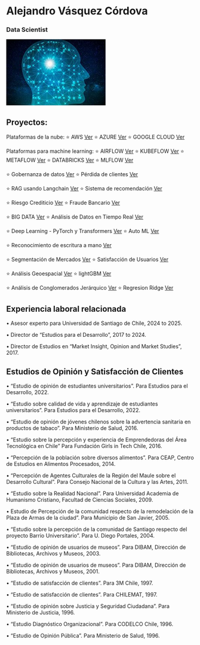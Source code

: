 # Alejandro Vásquez Córdova 
### Data Scientist

![imagen](docs/assets/images/brain_small.jpg)

## Proyectos:

Plataformas de la nube:
⭐️  AWS                                                 [Ver](https://alejandrosvc.github.io/AWS--End_to_End_Machine_Learning/)
⭐️  AZURE                                               [Ver](https://alejandrosvc.github.io/AZURE--End_to_End_Machine_Learning/)
⭐️  GOOGLE CLOUD                                        [Ver](https://alejandrosvc.github.io/GOOGLE_CLOUD--End_to_End_Machine_Learning/)

Plataformas para machine learning:
⭐️  AIRFLOW                                             [Ver](https://alejandrosvc.github.io/Airflow/)
⭐️  KUBEFLOW                                            [Ver](https://alejandrosvc.github.io/KUBEFLOW--End_to_End_Machine_Learning_en_AWS/)
⭐️  METAFLOW                                            [Ver](https://alejandrosvc.github.io/METAFLOW----End_to_End_Machine_Learning_en_AWS/)
⭐️  DATABRICKS                                          [Ver](https://alejandrosvc.github.io/Databricks--End_to_End_Machine_Learning/)
⭐️  MLFLOW                                              [Ver](https://alejandrosvc.github.io/MLFLOW--End_to_End_Machine_Learning_en_AWS/)

⭐️  Gobernanza de datos                                 [Ver](https://alejandrosvc.github.io/Gobernanza_de_Datos/)
⭐️  Pérdida de clientes                                 [Ver](https://alejandrosvc.github.io/perdida_de_clientes/)

⭐️  RAG usando Langchain                                [Ver](https://alejandrosvc.github.io/RAG_en_Databricks_usando_Langchain/)
⭐️  Sistema de recomendación                            [Ver](https://alejandrosvc.github.io/Sistema_de_Recomendacion/)

⭐️  Riesgo Crediticio                                   [Ver](https://alejandrosvc.github.io/Analisis_de_Riesgo_Crediticio/)
⭐️  Fraude Bancario                                     [Ver](https://alejandrosvc.github.io/Deteccion_de_Fraude_Bancario--Machine_Learning/)

⭐️  BIG DATA                                            [Ver](https://alejandrosvc.github.io/Bigdata_PySpark/)
⭐️  Análisis de Datos en Tiempo Real                    [Ver](https://alejandrosvc.github.io/Analisis_de_Datos_en_Tiempo_Real/)

⭐️  Deep Learning - PyTorch y Transformers  [Ver](https://alejandrosvc.github.io/DeepLearning--Analisis_de_Sentimiento_usando_PyTorch_y_Transformers/)
⭐️  Auto ML                                             [Ver](https://alejandrosvc.github.io/AutoML/)

⭐️  Reconocimiento de escritura a mano                  [Ver](https://alejandrosvc.github.io/Reconocimiento_de_Escritura_a_Mano/)

⭐️  Segmentación de Mercados                            [Ver](https://alejandrosvc.github.io/Segmentacion_de_Mercados---K-means_clustering/)
⭐️  Satisfacción de Usuarios                            [Ver](https://alejandrosvc.github.io/Satisfaccion_de_Usuarios--Machine_Learning/)

⭐️  Análisis Geoespacial                                [Ver](https://alejandrosvc.github.io/Analisis_Geoespacial/)
⭐️  lightGBM                                            [Ver](https://alejandrosvc.github.io/Satisfaccion_de_Usuarios--lightGBM/)

⭐️  Análisis de Conglomerados Jerárquico                [Ver](https://alejandrosvc.github.io/Analisis_de_Conglomerados_Jerarquico/)
⭐️  Regresion Ridge                                     [Ver](https://alejandrosvc.github.io/Analisis_Predictivo--Regresion_Ridge/)

## Experiencia laboral relacionada

•  Asesor experto para Universidad de Santiago de Chile, 2024 to 2025.

•  Director de “Estudios para el Desarrollo”, 2017 to 2024.

•  Director de Estudios en “Market Insight, Opinion and Market Studies”, 2017.

## Estudios de Opinión y Satisfacción de Clientes

•  “Estudio de opinión de estudiantes universitarios”.
    Para Estudios para el Desarrollo, 2022.

•  “Estudio sobre calidad de vida y aprendizaje de estudiantes universitarios”.
    Para Estudios para el Desarrollo, 2022.

•  “Estudio de opinión de jóvenes chilenos sobre la advertencia sanitaria en productos de tabaco”.
    Para Ministerio de Salud, 2016.

•  “Estudio sobre la percepción y experiencia de Emprendedoras del Área Tecnológica en Chile”
    Para Fundación Girls in Tech Chile, 2016.

•  “Percepción de la población sobre diversos alimentos”.
    Para CEAP, Centro de Estudios en Alimentos Procesados, 2014.

•  “Percepción de Agentes Culturales de la Región del Maule sobre el Desarrollo Cultural”.
    Para Consejo Nacional de la Cultura y las Artes, 2011.

•  “Estudio sobre la Realidad Nacional”.
    Para Universidad Academia de Humanismo Cristiano, Facultad de Ciencias Sociales, 2009.

•  Estudio de Percepción de la comunidad respecto de la remodelación de la Plaza de Armas de la ciudad”.
    Para Municipio de San Javier, 2005.

•  “Estudio sobre la percepción de la comunidad de Santiago respecto del proyecto Barrio Universitario”.
    Para U. Diego Portales, 2004.

•  “Estudio de opinión de usuarios de museos”.
    Para DIBAM, Dirección de Bibliotecas, Archivos y Museos, 2003.

•  “Estudio de opinión de usuarios de museos”.
    Para DIBAM, Dirección de Bibliotecas, Archivos y Museos, 2001.

•  “Estudio de satisfacción de clientes”.
    Para 3M Chile, 1997.

•  “Estudio de satisfacción de clientes”.
    Para CHILEMAT, 1997.

•  “Estudio de opinión sobre Justicia y Seguridad Ciudadana”.
    Para Ministerio de Justicia, 1996.

•  “Estudio Diagnóstico Organizacional”.
    Para CODELCO Chile, 1996.

•  “Estudio de Opinión Pública”.
    Para Ministerio de Salud, 1996.
